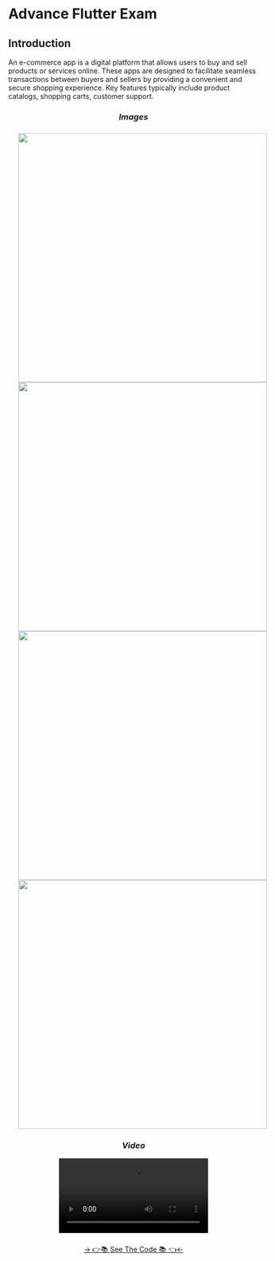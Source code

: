 # Advance Flutter Exam

## Introduction
An e-commerce app is a digital platform that allows users to buy and sell products or services online. These apps are designed to facilitate seamless transactions between buyers and sellers by providing a convenient and secure shopping experience. Key features typically include product catalogs, shopping carts, customer support.

### 
<h3 align="center"><i>Images</i></h3>

###

<div align="center">
  
<img src="https://github.com/MauryaAayush/adv_flutter_exam_1/assets/143180849/ff524d87-4b65-47b1-9211-e7939aec0161" height=500px hspace=20>
<img src="https://github.com/MauryaAayush/adv_flutter_exam_1/assets/143180849/5455d7c8-0e0a-400a-bf46-bc37fe325d92" height=500px hspace=20>
<img src="https://github.com/MauryaAayush/adv_flutter_exam_1/assets/143180849/5009400d-6bb2-4d7e-8d39-32e73ade744c" height=500px hspace=20>
<img src="https://github.com/MauryaAayush/adv_flutter_exam_1/assets/143180849/69cc3681-b9cd-4cf7-bd3d-80f7be784871" height=500px hspace=20>



</div>


###
<h3 align="center"><i>Video</i></h3>
<div align="center">    
<video src = "https://github.com/MauryaAayush/adv_flutter_exam_1/assets/143180849/84bab520-06af-43d3-884f-b25def03d3aa">

</div>

###
<div align="center">
<a href="[https://github.com/MauryaAayush/sky_scrapper](https://github.com/MauryaAayush/adv_flutter_exam_1)">-> 👉📚 See The Code 📚 👈<-</a>
</div>
